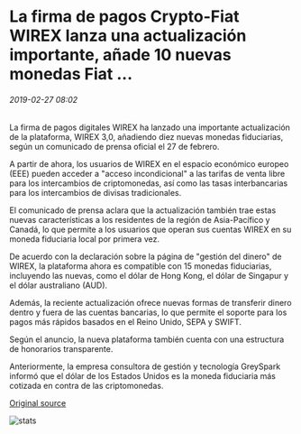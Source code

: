# La firma de pagos Crypto-Fiat WIREX lanza una actualización importante, añade 10 nuevas monedas Fiat ...

###### 2019-02-27 08:02

La firma de pagos digitales WIREX ha lanzado una importante actualización de la plataforma, WIREX 3,0, añadiendo diez nuevas monedas fiduciarias, según un comunicado de prensa oficial el 27 de febrero.

A partir de ahora, los usuarios de WIREX en el espacio económico europeo (EEE) pueden acceder a "acceso incondicional" a las tarifas de venta libre para los intercambios de criptomonedas, así como las tasas interbancarias para los intercambios de divisas tradicionales.

El comunicado de prensa aclara que la actualización también trae estas nuevas características a los residentes de la región de Asia-Pacífico y Canadá, lo que permite a los usuarios que operan sus cuentas WIREX en su moneda fiduciaria local por primera vez.

De acuerdo con la declaración sobre la página de "gestión del dinero" de WIREX, la plataforma ahora es compatible con 15 monedas fiduciarias, incluyendo las nuevas, como el dólar de Hong Kong, el dólar de Singapur y el dólar australiano (AUD).

Además, la reciente actualización ofrece nuevas formas de transferir dinero dentro y fuera de las cuentas bancarias, lo que permite el soporte para los pagos más rápidos basados en el Reino Unido, SEPA y SWIFT.

Según el anuncio, la nueva plataforma también cuenta con una estructura de honorarios transparente.

Anteriormente, la empresa consultora de gestión y tecnología GreySpark informó que el dólar de los Estados Unidos es la moneda fiduciaria más cotizada en contra de las criptomonedas.

[Original source](https://cointelegraph.com/news/crypto-fiat-payments-firm-wirex-launches-major-update-adds-10-new-fiat-currencies)

![stats](https://c.statcounter.com/11760860/0/a89fa40b/1/ "stats")